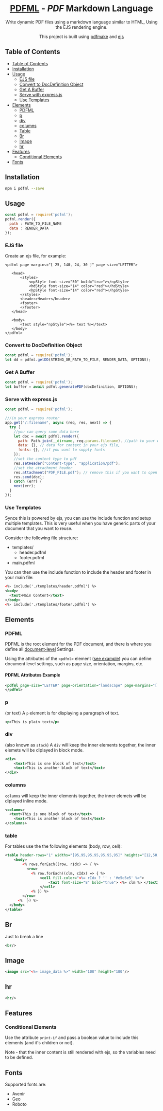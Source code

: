 <h1 align="center">
  <a href='https://github.com/nutrition-power/pdfml'>PDFML</a> - <em>PDF</em>  Markdown Language
</h1>

<p align="center">
  Write dynamic PDF files using a markdown language similar to HTML, Using the EJS rendering engine.
<p>

<p align="center">
  This project is built using <a href='http://pdfmake.org/#/'>pdfmake</a> and <a href='https://ejs.co/'>ejs</a>
<p>


## Table of Contents

<!--ts-->
- [Table of Contents](#table-of-contents)
- [Installation](#installation)
- [Usage](#usage)
  - [EJS file](#ejs-file)
  - [Convert to DocDefinition Object](#convert-to-docdefinition-object)
  - [Get A Buffer](#get-a-buffer)
  - [Serve with express.js](#serve-with-express.js)
  - [Use Templates](#use-templates)
- [Elements](#elements)
  - [PDFML](#pdfml)
  - [p](#p)
  - [div](#div)
  - [columns](#columns)
  - [Table](#table)
  - [Br](#br)
  - [Image](#image)
  - [hr](#hr)
- [Features](#features)
  - [Conditional Elements](#conditional-elements)
- [Fonts](#Fonts)
<!--te-->

## Installation


```sh
npm i pdfml --save
```


## Usage
```js
const pdfml = require('pdfml');
pdfml.render({
  path : PATH_TO_FILE_NAME
  data : RENDER_DATA
});
```

### EJS file
 Create an ejs file, for example:
 ```
 <pdfml page-margins="[ 25, 140, 24, 30 ]" page-size="LETTER">

    <head>
        <styles>
            <npStyle font-size="50" bold="true"></npStyle>
            <hdStyle font-size="14" color="red"></hdStyle>
            <hpStyle font-size="14" color="red"></hpStyle>
        </styles>
        <header>Header</header>
        <footer>
        </footer>
    </head>

    <body>
        <text style="npStyle"><%= text %></text>
    </body>
</pdfml>
 ```


### Convert to DocDefinition Object
```js
const pdfml = require('pdfml');
let dd = pdfml.getDD(STRING_OR_PATH_TO_FILE, RENDER_DATA, OPTIONS);
```

### Get A Buffer
```js
const pdfml = require('pdfml');
let buffer = await pdfml.generatePDF(docDefinition, OPTIONS);
```

### Serve with express.js
```js
const pdfml = require('pdfml');

///in your express router
app.get("/:filename", async (req, res, next) => {
  try {
    //you can query some data here
    let doc = await pdfml.render({
      path: Path.join(__dirname, req.params.filename), //path to your ejs file
      data: {}, // data for context in your ejs file,
      fonts: {}, //if you want to supply fonts
    });
    //set the content type to pdf
    res.setHeader("Content-type", "application/pdf");
    //set the attachment header
    res.attachment("PDF_FILE.pdf"); // remove this if you want to open the pdf in the browser
    res.send(doc);
  } catch (err) {
    next(err);
  }
});
```
### Use Templates
Synce this is powered by ejs, you can use the include function and setup multiple templates.
This is very useful when you have generic parts of your document that you want to reuse.

Consider the following file structure:

- templates/
    - header.pdfml
    - footer.pdfml
- main.pdfml


You can then use the include function to include the header and footer in your main file:
```xml
<%- include('./templates/header.pdfml') %>
<body>
  <text>Main Content</text>
</body>
<%- include('./templates/footer.pdfml') %>
```

## Elements

### PDFML

PDFML is the root element for the PDF document, and there is where you define all <a href="https://pdfmake.github.io/docs/0.1/document-definition-object/page/">document-level</a> Settings.


Using the attributes of the ```<pdfml>``` element ([see example](#pdfml-attributes-example)) you can define document level settings, such as page size, orientation, margins, etc.

#### PDFML Attributes Example
```xml
<pdfml page-size="LETTER" page-orientation="landscape" page-margins="[ 25, 140, 24, 30 ]">
</pdfml>
```


### p
(or text)
A ```p``` element is for displaying a paragraph of text.

```xml
<p>This is plain text</p>
```

### div
(also known as ```stack```)
A ```div``` will keep the inner elements together, the inner elemets will be diplayed in block mode.

```xml
<div>
    <text>This is one block of text</text>
    <text>This is another block of text</text>
</div>
```

### columns
```columns``` will keep the inner elements together, the inner elemets will be diplayed inline mode.

```xml
<columns>
  <text>This is one block of text</text>
    <text>This is another block of text</text>
</columns>
```
### table

For tables use the the following elements (body, row, cell):

```xml
<table header-rows="1" widths="[95,95,95,95,95,95,95]" heights="[12,50,50,50,50,50,50]" dont-break-rows="true">
    <body>
        <% rows.forEach((row, rIdx) => { %>          
          <row>
            <% row.forEach((clm, cIdx) => { %>
                <cell fill-color="<%= rIdx ? '' : '#e5e5e5' %>">
                    <text font-size="8" bold="true"> <%= clm %> </text>
                </cell> 
            <% }) %>
        </row>
      <%  }) %>
  </body>
</table>
```


## Br
Just to break a line
```xml
<br/>
```

## Image
```xml
<image src="<%= image_data %>" width="100" height="100"/>
```

## hr
```xml
<hr/>
```

## Features

### Conditional Elements

Use the attribute ```print-if``` and pass a boolean value to include this elements (and it's children or not).

Note - that the inner content is still rendered with ejs, so the variables need to be defined.

## Fonts

Supported fonts are:
- Avenir
- Geo
- Roboto